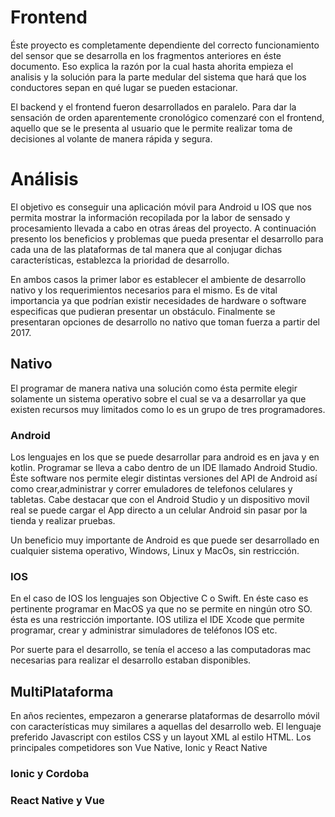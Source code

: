 # Frontend

Éste proyecto es completamente dependiente del correcto funcionamiento del sensor que se desarrolla en los fragmentos anteriores en éste documento. Eso explica la razón por la cual hasta ahorita empieza el analisis y la solución para la parte medular del sistema que hará que los conductores sepan en qué lugar se pueden estacionar.

El backend y el frontend fueron desarrollados en paralelo. Para dar la sensación de orden aparentemente cronológico comenzaré con el frontend, aquello que se le presenta al usuario que le permite realizar toma de decisiones al volante de manera rápida y segura.

# Análisis

El objetivo es conseguir una aplicación móvil para Android u IOS que nos permita mostrar la información recopilada por la labor de sensado y procesamiento llevada a cabo en otras áreas del proyecto. A continuación presento los beneficios y problemas que pueda presentar el desarrollo para cada una de las plataformas de tal manera que al conjugar dichas características, establezca la prioridad de desarrollo.

En ambos casos la primer labor es establecer el ambiente de desarrollo nativo y los requerimientos necesarios para el mismo. Es de vital importancia ya que podrían existir necesidades de hardware o software especificas que pudieran presentar un obstáculo. Finalmente se presentaran opciones de desarrollo no nativo que toman fuerza a partir del 2017.

## Nativo

El programar de manera nativa una solución como ésta permite elegir solamente un sistema operativo sobre el cual se va a desarrollar ya que existen recursos muy limitados como lo es un grupo de tres programadores.

### Android

Los lenguajes en los que se puede desarrollar para android es en java y en kotlin. Programar se lleva a cabo dentro de un IDE llamado Android Studio. Éste software nos permite elegir distintas versiones del API de Android así como crear,administrar y correr emuladores de telefonos celulares y tabletas. Cabe destacar que con el Android Studio y un dispositivo movil real se puede cargar el App directo a un celular Android sin pasar por la tienda y realizar pruebas.

Un beneficio muy importante de Android es que puede ser desarrollado en cualquier sistema operativo, Windows, Linux y MacOs, sin restricción.

### IOS

En el caso de IOS los lenguajes son Objective C o Swift. En éste caso es pertinente programar en MacOS ya que no se permite en ningún otro SO. ésta es una restricción importante. IOS utiliza el IDE Xcode que permite programar, crear y administrar simuladores de teléfonos IOS etc.

Por suerte para el desarrollo, se tenía el acceso a las computadoras mac necesarias para realizar el desarrollo estaban disponibles.

## MultiPlataforma

En años recientes, empezaron a generarse plataformas de desarrollo móvil con características muy similares a aquellas del desarrollo web. El lenguaje preferido Javascript con estilos CSS y un layout XML al estilo HTML. Los principales competidores son Vue Native, Ionic y React Native

### Ionic y Cordoba

### React Native y Vue
